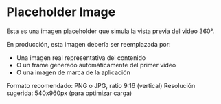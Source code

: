 # Placeholder Image

Esta es una imagen placeholder que simula la vista previa del video 360°.

En producción, esta imagen debería ser reemplazada por:
- Una imagen real representativa del contenido
- O un frame generado automáticamente del primer video
- O una imagen de marca de la aplicación

Formato recomendado: PNG o JPG, ratio 9:16 (vertical)
Resolución sugerida: 540x960px (para optimizar carga)
